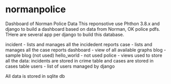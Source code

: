 # normanpolice
Dashboard of Norman Police Data
This reponsotive use Phthon 3.8.x and django to build a dashboard based on data from Norman, OK police pdfs. THere are several app per django to build this database.  

incident - lists and manages all the incidedent reports
case - lists and manages all the case reports
dashboard - view of all available graphs
blog - sample blog (not used)
hello_world - not used
police - views used to store all the data: incidents are stored in crime table and cases are stored in cases table
users - list of users managed by django

All data is stored in sqlite db


